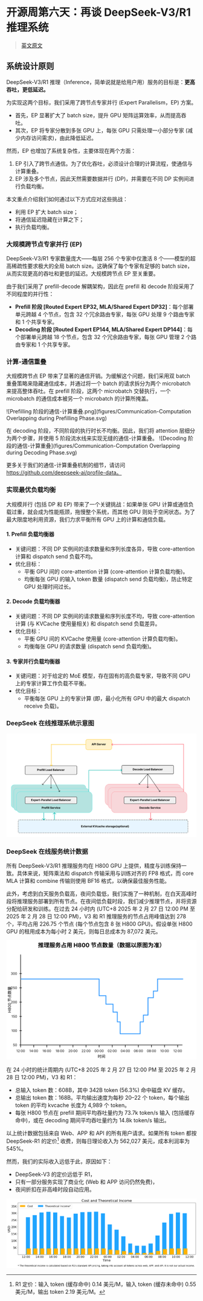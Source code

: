 # 开源周第六天：再谈 DeepSeek-V3/R1 推理系统

> [英文原文](https://github.com/deepseek-ai/open-infra-index/blob/main/202502OpenSourceWeek/day_6_one_more_thing_deepseekV3R1_inference_system_overview.md)

## 系统设计原则

DeepSeek-V3/R1 推理（Inference，简单说就是给用户用）服务的目标是：**更高吞吐，更低延迟。**

为实现这两个目标，我们采用了跨节点专家并行 (Expert Parallelism，EP) 方案。

*   首先，EP 显著扩大了 batch size，提升 GPU 矩阵运算效率，从而提高吞吐。
*   其次，EP 将专家分散到多张 GPU 上，每张 GPU 只需处理一小部分专家 (减少内存访问需求)，由此降低延迟。

然而，EP 也增加了系统复杂性，主要体现在两个方面：

1.  EP 引入了跨节点通信。为了优化吞吐，必须设计合理的计算流程，使通信与计算重叠。
2.  EP 涉及多个节点，因此天然需要数据并行 (DP)，并需要在不同 DP 实例间进行负载均衡。

本文重点介绍我们如何通过以下方式应对这些挑战：

*   利用 EP 扩大 batch size；
*   将通信延迟隐藏在计算之下；
*   执行负载均衡。

### 大规模跨节点专家并行 (EP)

DeepSeek-V3/R1 专家数量庞大——每层 256 个专家中仅激活 8 个——模型的超高稀疏性要求极大的全局 batch size。这确保了每个专家有足够的 batch size，从而实现更高的吞吐和更低的延迟。大规模跨节点 EP 至关重要。

由于我们采用了 prefill-decode 解耦架构，因此在 prefill 和 decode 阶段采用了不同程度的并行性：

*   **Prefill 阶段 [Routed Expert EP32, MLA/Shared Expert DP32]**：每个部署单元跨越 4 个节点，包含 32 个冗余路由专家，每张 GPU 处理 9 个路由专家和 1 个共享专家。
*   **Decoding 阶段 [Routed Expert EP144, MLA/Shared Expert DP144]**：每个部署单元跨越 18 个节点，包含 32 个冗余路由专家，每张 GPU 管理 2 个路由专家和 1 个共享专家。

### 计算-通信重叠

大规模跨节点 EP 带来了显著的通信开销。为缓解这个问题，我们采用双 batch 重叠策略来隐藏通信成本，并通过将一个 batch 的请求拆分为两个 microbatch 来提高整体吞吐。在 prefill 阶段，这两个 microbatch 交替执行，一个 microbatch 的通信成本被另一个 microbatch 的计算所掩盖。

![Prefilling 阶段的通信-计算重叠.png](figures/Communication-Computation Overlapping during Prefilling Phase.svg)

在 decoding 阶段，不同阶段的执行时长不均衡。因此，我们将 attention 层细分为两个步骤，并使用 5 阶段流水线来实现无缝的通信-计算重叠。
![Decoding 阶段的通信-计算重叠](figures/Communication-Computation Overlapping during Decoding Phase.svg)

更多关于我们的通信-计算重叠机制的细节，请访问 https://github.com/deepseek-ai/profile-data。

### 实现最优负载均衡

大规模并行 (包括 DP 和 EP) 带来了一个关键挑战：如果单张 GPU 计算或通信负载过重，就会成为性能瓶颈，拖慢整个系统，而其他 GPU 则处于空闲状态。为了最大限度地利用资源，我们力求平衡所有 GPU 上的计算和通信负载。

#### 1. Prefill 负载均衡器

*   关键问题：不同 DP 实例间的请求数量和序列长度各异，导致 core-attention 计算和 dispatch send 负载不均。
*   优化目标：
    *   平衡 GPU 间的 core-attention 计算 (core-attention 计算负载均衡)。
    *   均衡每张 GPU 的输入 token 数量 (dispatch send 负载均衡)，防止特定 GPU 处理时间过长。

#### 2. Decode 负载均衡器

*   关键问题：不同 DP 实例间的请求数量和序列长度不均，导致 core-attention 计算 (与 KVCache 使用量相关) 和 dispatch send 负载差异。
*   优化目标：
    *   平衡 GPU 间的 KVCache 使用量 (core-attention 计算负载均衡)。
    *   均衡每张 GPU 的请求数量 (dispatch send 负载均衡)。

#### 3. 专家并行负载均衡器

*   关键问题：对于给定的 MoE 模型，存在固有的高负载专家，导致不同 GPU 上的专家计算工作负载不平衡。
*   优化目标：
    *   平衡每张 GPU 上的专家计算 (即，最小化所有 GPU 中的最大 dispatch receive 负载)。

### DeepSeek 在线推理系统示意图

![DeepSeek 在线推理系统示意图](figures/deepseek-online-inference-system.svg)

### DeepSeek 在线服务统计数据

所有 DeepSeek-V3/R1 推理服务均在 H800 GPU 上提供，精度与训练保持一致。具体来说，矩阵乘法和 dispatch 传输采用与训练对齐的 FP8 格式，而 core MLA 计算和 combine 传输则使用 BF16 格式，以确保最佳服务性能。

此外，考虑到白天服务负载高，夜间负载低，我们实施了一种机制，在白天高峰时段将推理服务部署到所有节点。在夜间低负载时段，我们减少推理节点，并将资源分配给研发和训练。在过去 24 小时内 (UTC+8 2025 年 2 月 27 日 12:00 PM 至 2025 年 2 月 28 日 12:00 PM)，V3 和 R1 推理服务的节点占用峰值达到 278 个，平均占用 226.75 个节点 (每个节点包含 8 张 H800 GPU)。假设单张 H800 GPU 的租用成本为每小时 2 美元，则每日总成本为 87,072 美元。

![推理服务 H800 节点数量](figures/h800-node-count-inference-service.svg)

在 24 小时的统计周期内 (UTC+8 2025 年 2 月 27 日 12:00 PM 至 2025 年 2 月 28 日 12:00 PM)，V3 和 R1：

*   总输入 token 数：608B，其中 342B token (56.3%) 命中磁盘 KV 缓存。
*   总输出 token 数：168B。平均输出速度为每秒 20–22 个 token，每个输出 token 的平均 kvcache 长度为 4,989 个 token。
*   每张 H800 节点在 prefill 期间平均吞吐量约为 73.7k token/s 输入 (包括缓存命中)，或在 decoding 期间平均吞吐量约为 14.8k token/s 输出。

以上统计数据包括来自 Web、APP 和 API 的所有用户请求。如果所有 token 都按 DeepSeek-R1 的定价[^*] 收费，则每日理论收入为 562,027 美元，成本利润率为 545%。

[^*]: R1 定价：输入 token (缓存命中) 0.14 美元/M，输入 token (缓存未命中) 0.55 美元/M，输出 token 2.19 美元/M。

然而，我们的实际收入远低于此，原因如下：

*   DeepSeek-V3 的定价远低于 R1，
*   只有一部分服务实现了商业化 (Web 和 APP 访问仍然免费)，
*   夜间折扣在非高峰时段自动应用。

![成本与理论收入](figures/cost-and-theoretical-income.jpg)

